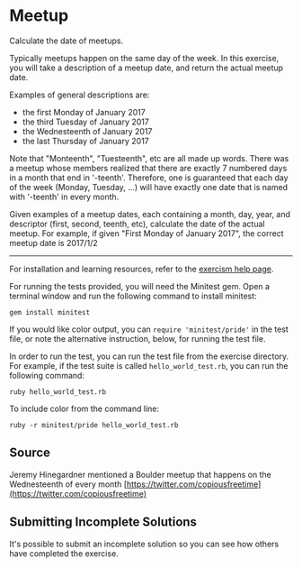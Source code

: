# Meetup

Calculate the date of meetups.

Typically meetups happen on the same day of the week.  In this exercise, you will take
a description of a meetup date, and return the actual meetup date.

Examples of general descriptions are:

- the first Monday of January 2017
- the third Tuesday of January 2017
- the Wednesteenth of January 2017
- the last Thursday of January 2017

Note that "Monteenth", "Tuesteenth", etc are all made up words. There
was a meetup whose members realized that there are exactly 7 numbered days in a month that
end in '-teenth'. Therefore, one is guaranteed that each day of the week
(Monday, Tuesday, ...) will have exactly one date that is named with '-teenth'
in every month.

Given examples of a meetup dates, each containing a month, day, year, and descriptor 
(first, second, teenth, etc), calculate the date of the actual meetup.
For example, if given "First Monday of January 2017", the correct meetup date is 2017/1/2
 

* * * *

For installation and learning resources, refer to the
[exercism help page](http://exercism.io/languages/ruby).

For running the tests provided, you will need the Minitest gem. Open a
terminal window and run the following command to install minitest:

    gem install minitest

If you would like color output, you can `require 'minitest/pride'` in
the test file, or note the alternative instruction, below, for running
the test file.

In order to run the test, you can run the test file from the exercise
directory. For example, if the test suite is called
`hello_world_test.rb`, you can run the following command:

    ruby hello_world_test.rb

To include color from the command line:

    ruby -r minitest/pride hello_world_test.rb

## Source

Jeremy Hinegardner mentioned a Boulder meetup that happens on the Wednesteenth of every month [https://twitter.com/copiousfreetime](https://twitter.com/copiousfreetime)

## Submitting Incomplete Solutions
It's possible to submit an incomplete solution so you can see how others have completed the exercise.

